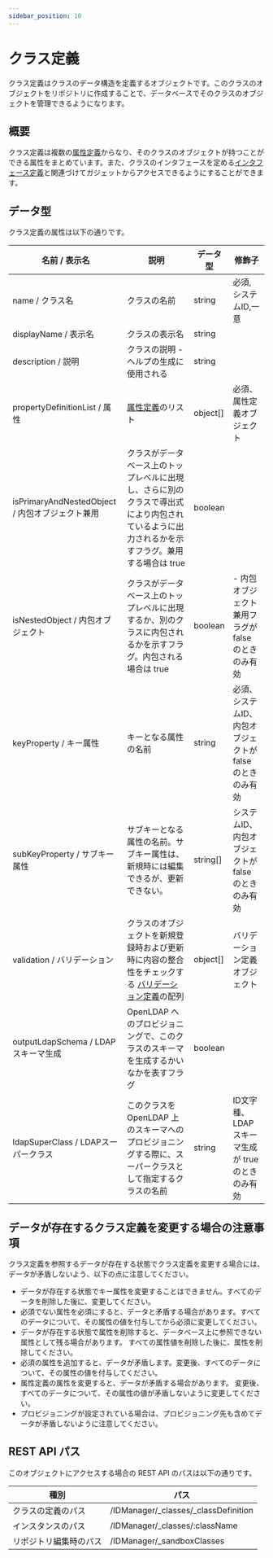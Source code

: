 ```yaml
---
sidebar_position: 10
---
```


# クラス定義

クラス定義はクラスのデータ構造を定義するオブジェクトです。このクラスのオブジェクトをリポジトリに作成することで、データベースでそのクラスのオブジェクトを管理できるようになります。

## 概要

クラス定義は複数の[属性定義](propertyDefinition)からなり、そのクラスのオブジェクトが持つことができる属性をまとめています。また、クラスのインタフェースを定める[インタフェース定義](interfaceDefinition.md)と関連づけてガジェットからアクセスできるようにすることができます。

## データ型

クラス定義の属性は以下の通りです。

|名前 / 表示名|説明|データ型|修飾子|
|--------|---|----|---|
|name / クラス名|クラスの名前|string|必須, システムID,一意|
|displayName / 表示名|クラスの表示名|string| |
|description / 説明|クラスの説明 -   ヘルプの生成に使用される|string| |
|propertyDefinitionList / 属性|[属性定義](propertyDefinition.md)のリスト|object\[\]|必須、属性定義オブジェクト|
|isPrimaryAndNestedObject / 内包オブジェクト兼用|クラスがデータベース上のトップレベルに出現し、さらに別のクラスで導出式により内包されているように出力されるかを示すフラグ。兼用する場合は true|boolean| |
|isNestedObject / 内包オブジェクト|クラスがデータベース上のトップレベルに出現するか、別のクラスに内包されるかを示すフラグ。内包される場合は true|boolean|-   内包オブジェクト兼用フラグが false のときのみ有効|
|keyProperty / キー属性|キーとなる属性の名前|string|必須、システムID、内包オブジェクトが false のときのみ有効|
|subKeyProperty / サブキー属性|サブキーとなる属性の名前。サブキー属性は、新規時には編集できるが、更新できない。|string\[\]|システムID、内包オブジェクトが false のときのみ有効|
|validation / バリデーション|クラスのオブジェクトを新規登録時および更新時に内容の整合性をチェックする [バリデーション定義](validationDefinition)の配列|object\[\]|バリデーション定義オブジェクト|
|outputLdapSchema / LDAPスキーマ生成|OpenLDAP へのプロビジョニングで、このクラスのスキーマを生成するかいなかを表すフラグ|boolean||
|ldapSuperClass / LDAPスーパークラス|このクラスを OpenLDAP 上のスキーマへのプロビジョニングする際に、スーパークラスとして指定するクラスの名前|string|ID文字種、LDAPスキーマ生成が true のときのみ有効|

## データが存在するクラス定義を変更する場合の注意事項

クラス定義を参照するデータが存在する状態でクラス定義を変更する場合には、データが矛盾しないよう、以下の点に注意してください。

-   データが存在する状態でキー属性を変更することはできません。すべてのデータを削除した後に、変更してください。
-   必須でない属性を必須にすると、データと矛盾する場合があります。すべてのデータについて、その属性の値を付与してから必須に変更してください。
-   データが存在する状態で属性を削除すると、データベース上に参照できない属性として残る場合があります。 すべての属性値を削除した後に、属性を削除してください。
-   必須の属性を追加すると、データが矛盾します。変更後、すべてのデータについて、その属性の値を付与してください。
-   属性定義の属性を変更すると、データが矛盾する場合があります。 変更後、すべてのデータについて、その属性の値が矛盾しないように変更してください。
-   プロビジョニングが設定されている場合は、プロビジョニング先も含めてデータが矛盾しないように注意してください。

## REST API パス

このオブジェクトにアクセスする場合の REST API のパスは以下の通りです。

|種別|パス|
|---|---|
|クラスの定義のパス|/IDManager/\_classes/\_classDefinition|
|インスタンスのパス|/IDManager/\_classes/:className|
|リポジトリ編集時のパス|/IDManager/\_sandboxClasses|


